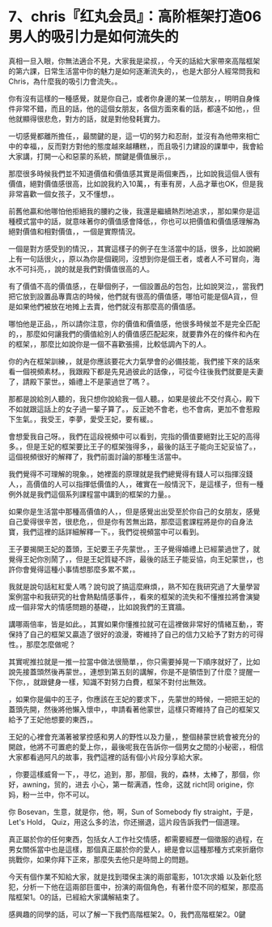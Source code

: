 # 7、chris『红丸会员』：高阶框架打造06男人的吸引力是如何流失的

真相一旦入眼，你無法適合不見，大家我是梁叔，，今天的話給大家帶來高階框架的第六課，日常生活當中你的魅力是如何逐漸流失的，，也是大部分人經常問我和Chris，為什麼我的吸引力會流失。。

你有沒有這樣的一種感覺，就是你自己，或者你身邊的某一位朋友，，明明自身條件非常不錯，而且的話，他的這個女朋友，各個方面來看的話，都遠不如他，，但他就顯得很悲危，對方的話，就是對他發耗實力。

一切感覺都離所擔任，，最關鍵的是，這一切的努力和忍耐，並沒有為他帶來相亡中的幸福，，反而對方對他的態度越來越糟糕，，而且吸引力建設的課單中，我會給大家講，打開一心和惡蒙的系統，關鍵是價值展示，。

那麼很多時候我們並不知道價值和價值感其實是兩個東西，，比如說我這個人很有價值，絕對價值感很高，比如說我約入10萬，，有車有房，人品才華也OK，但是我非常喜歡一個女孩子，又不懂想，。

前舊他贏和他哪怕他拒絕我的腰約之後，我還是繼續熱烈地追求，，那如果你是這種模式當中的話，就意味著你的價值感會降低，，你也可以把價值和價值感理解為絕對價值和相對價值，，一個是實際情況。

一個是對方感受到的情況，，其實這樣子的例子在生活當中的話，很多，比如說網上有一句話很火，，原以為你是個親同，沒想到你是個王者，或者人不可冒向，海水不可抖亮，，說的就是我們對價值很高的人。

有了價值不高的價值感，，在舉個例子，一個設置品的包包，比如說哭泣，，當我們把它放到設置品專賣店的時候，他們就有很高的價值感，哪怕可能是個A貨，，但是如果他們被放在地摊上去賣，他們就沒有那麼高的價值感。

哪怕他是正品，，所以請你注意，你的價值和價值感，他很多時候並不是完全匹配的，，那麼如何讓我們的價值給別人的價值感匹配起來，就要靠外在的條件和內在的框架，，那麼比如說你是一個不喜歡張揚，比較低調內下的人。

你的內在框架訓練，，就是你應該要花大力氣學會的必備技能，我們接下來的話來看一個視頻素材。，我跟殿下都是先見過彼此的話像，，可從今往後我們就要是夫妻了，請殿下蒙世。，婚禮上不是蒙過世了嗎？。

那都是說給別人聽的，我只想你說給我一個人聽。，如果是彼此不交付真心，殿下不如就跟這話上的女子過一輩子算了。，反正她不會老，也不會病，更加不會惹殿下生氣。，我受王，李夢，愛受王妃，要有緩。。

會想愛我自己呀。，我們在這段視頻中可以看到，完指的價值要絕對比王妃的高得多。，但是王妃的框架要比王子的框架強得多，，最後的話王子能向王妃妥協了。，這個視頻很好的解釋了，我們前面討論的那種生活當中。

我們覺得不可理解的現象。，她裡面的原理就是我們總覺得有錢人可以指揮沒錢人，，高價值的人可以指揮低價值的人，，確實在一般情況下，是這樣子，但有一種例外就是我們這個系列課程當中講到的框架的力量。。

如果你是生活當中那種高價值的人，，但是感覺出出受至於你自己的女朋友，感覺自己愛得很辛苦，很悲危，，但是你有苦無出路，那麼這套課程將是你的自身法寶，我們這裡的話詳細解釋一下。，我們從視頻當中可以看到。

王子要揭開王妃的蓋頭，王妃要王子先蒙世。，王子覺得婚禮上已經蒙過世了，就覺得王妃你別鬧了，，但是王妃質疑不許，最後的話王子能妥協，向王妃蒙世，，也許你會覺得這種小事情想那麼多累不累，。

我就是說句話紅紅愛人嗎？說句說了搞這麼麻煩，，熟不知在我研究過了大量學習案例當中和我研究的社會熱點情感事件，，看來的框架的流失和不懂推拉將會演變成一個非常大的情感問題的基礎，，比如說我們的王寶牆。

講哪兩倍率，皆是如此。，其實如果你懂推拉就可在這裡做非常好的情緒互動，，寄保持了自己的框架又贏造了很好的浪漫，寄維持了自己的信力又給予了對方的可得性。，那麼怎麼做呢？

其實呢推拉就是一推一拉當中做法很簡單，，你只需要掉晃一下順序就好了，比如說先接蓋頭然後再蒙世。，連想到第五刻的講解，你是不是領悟到了什麼？提醒一下你，，就跟健身一樣，知識不對努力白費，框架不對付出無效。

，如果你是偏中的王子，你應該在王妃的要求下，，先蒙世的時候，一把把王妃的蓋頭先開，然後將他懶入懷中，，申請看著他蒙世，這樣只寄維持了自己的框架又給予了王妃他想要的東西，。

王妃的心裡會充滿著被掌控感和男人的野性以及力量，，整個赫蒙世統會被充分的開啟，他將不可置疤的愛上你，，最後呢我在告訴你一個男女之間的小秘密，，相信大家都看過阿凡的故事，我們這裡的話有個小片段分享給大家。

，你要這樣威脅一下，，寻忆，追到，那，那個，我的，森林，太棒了，那個，你好，awning，贸的，进去 小心，第一帮满酒，性命，这就 richt同 origine，你妈，粉一兰中，你不可以。

你 Bosevan，生意，就是你，他，啊，Sun of Somebody fly straight，于是，Let's Hold， Quiz，用这么多的法，你还搦退，這片段告訴我們一個道理。

真正屬於你的任何東西，包括女人工作社交情感，都需要經歷一個徵服的過程，在男女關係當中也是這樣，那個真正屬於你的愛人，總是會以這種那種方式來折磨你 挑戰你，如果你拜下正來，那麼失去他只是時間上的問題。

今天有個作業不知給大家，就是找到環保主演的兩部電影，101次求婚 以及新化怒犯，分析一下他在這兩部巨蛋中，扮演的兩個角色，有著什麼不同的框架，那麼高階框架1。0的話，已經給大家講解結束了。

感興趣的同學的話，可以了解一下我們高階框架2。0，我們高階框架2。0鍵